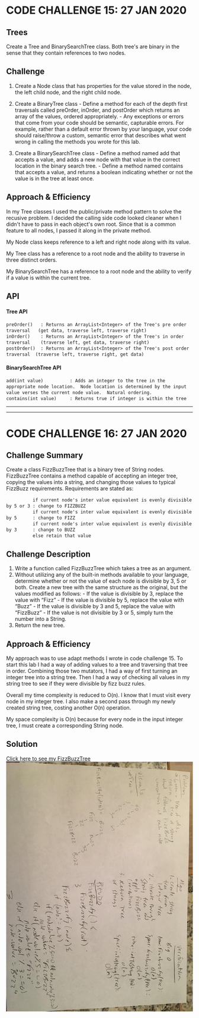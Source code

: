 # CODE CHALLENGE 15: 27 JAN 2020

## Trees
<!-- Short summary or background information -->
Create a Tree and BinarySearchTree class.  Both tree's are binary in the sense that they contain references to two nodes.

## Challenge
<!-- Description of the challenge -->
1. Create a Node class that has properties for the value stored in the node, the left child node, and the right child node.

2. Create a BinaryTree class
       - Define a method for each of the depth first traversals called preOrder, inOrder, and postOrder which returns an array of the values, ordered appropriately.
       - Any exceptions or errors that come from your code should be semantic, capturable errors. For example, rather than a default error thrown by your language, your code should raise/throw a custom, semantic error that describes what went wrong in calling the methods you wrote for this lab.

3. Create a BinarySearchTree class
       - Define a method named add that accepts a value, and adds a new node with that value in the correct location in the binary search tree.
       - Define a method named contains that accepts a value, and returns a boolean indicating whether or not the value is in the tree at least once.

## Approach & Efficiency
<!-- What approach did you take? Why? What is the Big O space/time for this approach? -->
In my Tree classes I used the public/private method pattern to solve the recusive problem.  I decided the calling side code looked cleaner when I didn't have to pass in each object's own root.  Since that is a common feature to all nodes, I passed it along in the private method.

My Node class keeps reference to a left and right node along with its value.

My Tree class has a reference to a root node and the ability to traverse in three distinct orders.

My BinarySearchTree has a reference to a root node and the ability to verify if a value is within the current tree.

## API
<!-- Description of each method publicly available in each of your trees -->
#### Tree API
    preOrder()   : Returns an ArrayList<Integer> of the Tree's pre order traversal   (get data, traverse left, traverse right)
    inOrder()    : Returns an ArrayList<Integer> of the Tree's in order traversal    (traverse left, get data, traverse right)
    postOrder()  : Returns an ArrayList<Integer> of the Tree's post order traversal  (traverse left, traverse right, get data)
    
#### BinarySearchTree API
    add(int value)          : Adds an integer to the tree in the appropriate node location.  Node location is determined by the input value verses the current node value.  Natural ordering.
    contains(int value)     : Returns true if integer is within the tree
    
    
---
---

# CODE CHALLENGE 16: 27 JAN 2020

## Challenge Summary
<!-- Short summary or background information -->
Create a class FizzBuzzTree that is a binary tree of String nodes.  FizzBuzzTree contains a method capable of accepting an integer tree, copying the values into a string, and changing those values to typical FizzBuzz requirements.  Requirements are stated as:

              
              if current node's inter value equivalent is evenly divisible by 5 or 3 : change to FIZZBUZZ
              if current node's inter value equivalent is evenly divisible by 5      : change to FIZZ
              if current node's inter value equivalent is evenly divisible by 3      : change to BUZZ
              else retain that value
              

## Challenge Description
<!-- Description of the challenge -->
1. Write a function called FizzBuzzTree which takes a tree as an argument.
2. Without utilizing any of the built-in methods available to your language, determine whether or not the value of each node is divisible by 3, 5 or both. Create a new tree with the same structure as the original, but the values modified as follows:
       - If the value is divisible by 3, replace the value with “Fizz”
       - If the value is divisible by 5, replace the value with “Buzz”
       - If the value is divisible by 3 and 5, replace the value with “FizzBuzz”
       - If the value is not divisible by 3 or 5, simply turn the number into a String.
3. Return the new tree.

## Approach & Efficiency
My approach was to use adapt methods I wrote in code challenge 15.  To start this lab I had a way of adding values to a tree and traversing that tree in order.  Combining those two mutators, I had a way of first turning an integer tree into a string tree.  Then I had a way of checking all values in my string tree to see if they were divisible by fizz buzz rules.

Overall my time complexity is reduced to O(n).  I know that I must visit every node in my integer tree.  I also make a second pass through my newly created string tree, costing another O(n) operation.

My space complexity is O(n) because for every node in the input integer tree, I must create a corresponding String node.

## Solution
<!-- Embedded whiteboard image -->
[Click here to see my FizzBuzzTree](https://github.com/micahThor/data-structures-and-algorithms/blob/master/tree/src/main/java/fizzbuzz/FizzBuzzTree.java)
![](https://github.com/micahThor/data-structures-and-algorithms/blob/master/assets/fizzbuzz%20tree.jpg)
